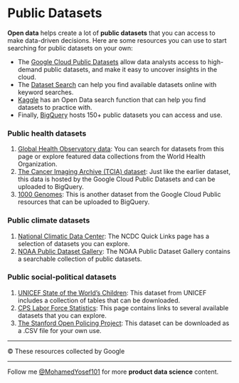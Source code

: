 # Public Datasets

**Open data** helps create a lot of **public datasets** that you can access to make data-driven decisions. Here are some resources you can use to start searching for public datasets on your own:

- The [Google Cloud Public Datasets](https://cloud.google.com/public-datasets) allow data analysts access to high-demand public datasets, and make it easy to uncover insights in the cloud.
- The [Dataset Search](https://datasetsearch.research.google.com/) can help you find available datasets online with keyword searches.
- [Kaggle](https://www.kaggle.com/datasets?utm_medium=paid&utm_source=google.com+search&utm_campaign=datasets&gclid=CjwKCAiAt9z-BRBCEiwA_bWv-L6PpACh6RzmrJjQjmNGCCE7kky1FCtc6Jf1qld-4NwDMYL0WsUyxBoCdwAQAvD_BwE) has an Open Data search function that can help you find datasets to practice with.
- Finally, [BigQuery](https://cloud.google.com/bigquery/public-data) hosts 150+ public datasets you can access and use.


### **Public health datasets**

1. [Global Health Observatory data](https://www.who.int/data/collections): You can search for datasets from this page or explore featured data collections from the World Health Organization.
2. [The Cancer Imaging Archive (TCIA) dataset](https://cloud.google.com/healthcare/docs/resources/public-datasets/tcia): Just like the earlier dataset, this data is hosted by the Google Cloud Public Datasets and can be uploaded to BigQuery.
3. [1000 Genomes](https://cloud.google.com/life-sciences/docs/resources/public-datasets/1000-genomes): This is another dataset from the Google Cloud Public resources that can be uploaded to BigQuery.


### **Public climate datasets**

1. [National Climatic Data Center](https://www.ncei.noaa.gov/products): The NCDC Quick Links page has a selection of datasets you can explore.
2. [NOAA Public Dataset Gallery](https://www.climate.gov/maps-data/datasets): The NOAA Public Dataset Gallery contains a searchable collection of public datasets.


### **Public social-political datasets**

1. [UNICEF State of the World’s Children](https://data.unicef.org/resources/dataset/sowc-2019-statistical-tables/): This dataset from UNICEF includes a collection of tables that can be downloaded.
2. [CPS Labor Force Statistics](https://www.bls.gov/cps/tables.htm): This page contains links to several available datasets that you can explore.
3. [The Stanford Open Policing Project](https://openpolicing.stanford.edu/): This dataset can be downloaded as a .CSV file for your own use.

<hr>
<p>&copy; These resources collected by Google</p>
<hr>

Follow me <a href="https://kaggle.com/mohamedyosef101">@MohamedYosef101</a> for more **product data science** content.
